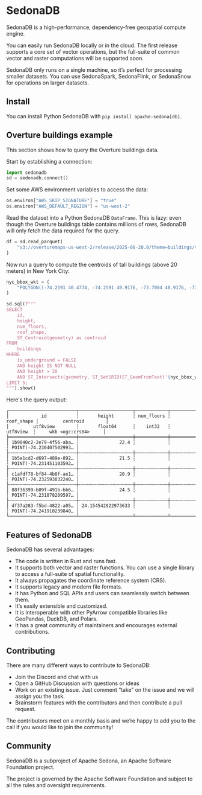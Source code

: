 <!---
  Licensed to the Apache Software Foundation (ASF) under one
  or more contributor license agreements.  See the NOTICE file
  distributed with this work for additional information
  regarding copyright ownership.  The ASF licenses this file
  to you under the Apache License, Version 2.0 (the
  "License"); you may not use this file except in compliance
  with the License.  You may obtain a copy of the License at

    http://www.apache.org/licenses/LICENSE-2.0

  Unless required by applicable law or agreed to in writing,
  software distributed under the License is distributed on an
  "AS IS" BASIS, WITHOUT WARRANTIES OR CONDITIONS OF ANY
  KIND, either express or implied.  See the License for the
  specific language governing permissions and limitations
  under the License.
-->

# SedonaDB

SedonaDB is a high-performance, dependency-free geospatial compute engine.

You can easily run SedonaDB locally or in the cloud.  The first release supports a core set of vector operations, but the full-suite of common vector and raster computations will be supported soon.

SedonaDB only runs on a single machine, so it’s perfect for processing smaller datasets.  You can use SedonaSpark, SedonaFlink, or SedonaSnow for operations on larger datasets.

## Install

You can install Python SedonaDB with `pip install apache-sedona[db]`.

## Overture buildings example

This section shows how to query the Overture buildings data.

Start by establishing a connection:

```python
import sedonadb
sd = sedonadb.connect()
```

Set some AWS environment variables to access the data:

```python
os.environ["AWS_SKIP_SIGNATURE"] = "true"
os.environ["AWS_DEFAULT_REGION"] = "us-west-2"
```

Read the dataset into a Python SedonaDB `DataFrame`. This is lazy: even though the Overture buildings table contains millions of rows, SedonaDB will only fetch the data required for the query.

```python
df = sd.read_parquet(
    "s3://overturemaps-us-west-2/release/2025-08-20.0/theme=buildings/type=building/"
)
```

Now run a query to compute the centroids of tall buildings (above 20 meters) in New York City:

```python
nyc_bbox_wkt = (
    "POLYGON((-74.2591 40.4774, -74.2591 40.9176, -73.7004 40.9176, -73.7004 40.4774, -74.2591 40.4774))"
)

sd.sql(f"""
SELECT
    id,
    height,
    num_floors,
    roof_shape,
    ST_Centroid(geometry) as centroid
FROM
    buildings
WHERE
    is_underground = FALSE
    AND height IS NOT NULL
    AND height > 20
    AND ST_Intersects(geometry, ST_SetSRID(ST_GeomFromText('{nyc_bbox_wkt}'), 4326))
LIMIT 5;
""").show()
```

Here's the query output:

```
┌─────────────────────────┬────────────────────┬────────────┬────────────┬─────────────────────────┐
│            id           ┆       height       ┆ num_floors ┆ roof_shape ┆         centroid        │
│         utf8view        ┆       float64      ┆    int32   ┆  utf8view  ┆     wkb <ogc:crs84>     │
╞═════════════════════════╪════════════════════╪════════════╪════════════╪═════════════════════════╡
│ 1b9040c2-2e79-4f56-aba… ┆               22.4 ┆            ┆            ┆ POINT(-74.230407502993… │
├╌╌╌╌╌╌╌╌╌╌╌╌╌╌╌╌╌╌╌╌╌╌╌╌╌┼╌╌╌╌╌╌╌╌╌╌╌╌╌╌╌╌╌╌╌╌┼╌╌╌╌╌╌╌╌╌╌╌╌┼╌╌╌╌╌╌╌╌╌╌╌╌┼╌╌╌╌╌╌╌╌╌╌╌╌╌╌╌╌╌╌╌╌╌╌╌╌╌┤
│ 1b5e1cd2-d697-489e-892… ┆               21.5 ┆            ┆            ┆ POINT(-74.231451103592… │
├╌╌╌╌╌╌╌╌╌╌╌╌╌╌╌╌╌╌╌╌╌╌╌╌╌┼╌╌╌╌╌╌╌╌╌╌╌╌╌╌╌╌╌╌╌╌┼╌╌╌╌╌╌╌╌╌╌╌╌┼╌╌╌╌╌╌╌╌╌╌╌╌┼╌╌╌╌╌╌╌╌╌╌╌╌╌╌╌╌╌╌╌╌╌╌╌╌╌┤
│ c1afdf78-bf84-4b8f-ae1… ┆               20.9 ┆            ┆            ┆ POINT(-74.232593032240… │
├╌╌╌╌╌╌╌╌╌╌╌╌╌╌╌╌╌╌╌╌╌╌╌╌╌┼╌╌╌╌╌╌╌╌╌╌╌╌╌╌╌╌╌╌╌╌┼╌╌╌╌╌╌╌╌╌╌╌╌┼╌╌╌╌╌╌╌╌╌╌╌╌┼╌╌╌╌╌╌╌╌╌╌╌╌╌╌╌╌╌╌╌╌╌╌╌╌╌┤
│ 88f36399-b09f-491b-bb6… ┆               24.5 ┆            ┆            ┆ POINT(-74.231878209597… │
├╌╌╌╌╌╌╌╌╌╌╌╌╌╌╌╌╌╌╌╌╌╌╌╌╌┼╌╌╌╌╌╌╌╌╌╌╌╌╌╌╌╌╌╌╌╌┼╌╌╌╌╌╌╌╌╌╌╌╌┼╌╌╌╌╌╌╌╌╌╌╌╌┼╌╌╌╌╌╌╌╌╌╌╌╌╌╌╌╌╌╌╌╌╌╌╌╌╌┤
│ df37a283-f5bd-4822-a05… ┆ 24.154542922973633 ┆            ┆            ┆ POINT(-74.241910239840… │
└─────────────────────────┴────────────────────┴────────────┴────────────┴─────────────────────────┘
```

## Features of SedonaDB

SedonaDB has several advantages:

* The code is written in Rust and runs fast.
* It supports both vector and raster functions.  You can use a single library to access a full-suite of spatial functionality.
* It always propagates the coordinate reference system (CRS).
* It supports legacy and modern file formats.
* It has Python and SQL APIs and users can seamlessly switch between them.
* It’s easily extensible and customized.
* It is interoperable with other PyArrow compatible libraries like GeoPandas, DuckDB, and Polars.
* It has a great community of maintainers and encourages external contributions.

## Contributing

There are many different ways to contribute to SedonaDB:

* Join the Discord and chat with us
* Open a GitHub Discussion with questions or ideas
* Work on an existing issue.  Just comment “take” on the issue and we will assign you the task.
* Brainstorm features with the contributors and then contribute a pull request.

The contributors meet on a monthly basis and we’re happy to add you to the call if you would like to join the community!

## Community

SedonaDB is a subproject of Apache Sedona, an Apache Software Foundation project.

The project is governed by the Apache Software Foundation and subject to all the rules and oversight requirements.
